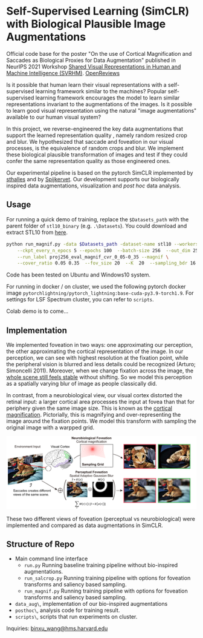 # Self-Supervised Learning (SimCLR) with Biological Plausible Image Augmentations

Official code base for the poster "On the use of Cortical Magnification and Saccades as Biological Proxies for Data Augmentation" published in NeurIPS 2021 Workshop [Shared Visual Representations in Human and Machine Intelligence (SVRHM)](https://www.svrhm.com/). [OpenReviews](https://openreview.net/forum?id=Rpazl253IHb)

Is it possible that human learn their visual representations with a self-supervised learning framework similar to the machines? Popular self-supervised learning framework encourages the model to learn similar representations invariant to the augmentations of the images. Is it possible to learn good visual representation using the natural "image augmentations" available to our human visual system? 

In this project, we reverse-engineered the key data augmentations that support the learned representation quality , namely random resized crop and blur. We hypothesized that saccade and foveation in our visual processes, is the equivalence of random crops and blur. We implement these biological plausible transformation of images and test if they could confer the same representation quality as those engineered ones. 

Our experimental pipeline is based on the pytorch SimCLR implemented by [sthalles](https://github.com/sthalles/SimCLR) and by [Spijkervet](https://github.com/Spijkervet/SimCLR). Our development supports our biologically inspired data augmentations, visualization and *post hoc* data analysis. 

## Usage
For running a quick demo of training, replace the `$Datasets_path` with the parent folder of `stl10_binary` (e.g. `.\Datasets`). You could download and extract STL10 from [here](https://cs.stanford.edu/~acoates/stl10/). 
```bash
python run_magnif.py -data $Datasets_path -dataset-name stl10 --workers 16 \
	--ckpt_every_n_epocs 5 --epochs 100  --batch-size 256  --out_dim 256  \
	--run_label proj256_eval_magnif_cvr_0_05-0_35 --magnif \
	--cover_ratio 0.05 0.35  --fov_size 20  --K  20  --sampling_bdr 16 
```
Code has been tested on Ubuntu and Windows10 system. 

For running in docker / on cluster, we used the following pytorch docker image `pytorchlightning/pytorch_lightning:base-cuda-py3.9-torch1.9`. For settings for LSF Spectrum cluster, you can refer to `scripts`. 

Colab demo is to come... 

## Implementation
We implemented foveation in two ways: one approximating our perception, the other approximating the cortical representation of the image. In our perception, we can see with highest resolution at the fixation point, while the peripheral vision is blurred and less details could be recognized (Arturo; Simoncelli 2011). Moreover, when we change fixation across the image, the [whole scene still feels stable](https://www.sciencedirect.com/science/article/pii/S0042698908001727) without shifting. So we model this perception as a spatially varying blur of image as people classically did. 

In contrast, from a neurobiological view, our visual cortex distorted the retinal input: a larger cortical area processes the input at fovea than that for periphery given the same image size. This is known as the [cortical magnification](https://en.wikipedia.org/wiki/Cortical_magnification). Pictorially, this is magnifying and over-representing the image around the fixation points. We model this transform with sampling the original image with a warpped grid.

![](media/Figure1_Method_Schematic-01.png)

These two different views of foveation (perceptual vs neurobiological) were implemented and compared as data augmentations in SimCLR. 


## Structure of Repo
* Main command line interface
	* `run.py` Running baseline training pipeline without bio-inspired augmentations. 
	* `run_salcrop.py` Running training pipeline with options for foveation transforms and saliency based sampling. 
	* `run_magnif.py` Running training pipeline with options for foveation transforms and saliency based sampling. 
* `data_aug\`, implementation of our bio-inspired augmentations
* `posthoc\`, analysis code for training result. 
* `scripts\`, scripts that run experiments on cluster. 


Inquiries: binxu_wang@hms.harvard.edu